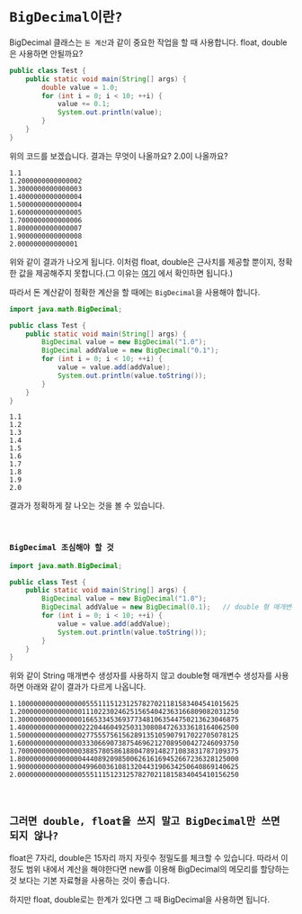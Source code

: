 # `BigDecimal이란?`

BigDecimal 클래스는 `돈 계산`과 같이 중요한 작업을 할 때 사용합니다. float, double은 사용하면 안될까요?

```java
public class Test {
    public static void main(String[] args) {
        double value = 1.0;
        for (int i = 0; i < 10; ++i) {
            value += 0.1;
            System.out.println(value);
        }
    }
}
``` 

위의 코드를 보겠습니다. 결과는 무엇이 나올까요? 2.0이 나올까요?

```
1.1
1.2000000000000002
1.3000000000000003
1.4000000000000004
1.5000000000000004
1.6000000000000005
1.7000000000000006
1.8000000000000007
1.9000000000000008
2.000000000000001
```

위와 같이 결과가 나오게 됩니다. 이처럼 float, double은 근사치를 제공할 뿐이지, 정확한 값을 제공해주지 못합니다.(그 이유는 [여기](https://github.com/wjdrbs96/Today-I-Learn/blob/master/Java/Data-Type/float%20vs%20double%20%EC%B0%A8%EC%9D%B4%EB%8A%94%3F.md) 에서 확인하면 됩니다.)

따라서 돈 계산같이 정확한 계산을 할 때에는 `BigDecimal`을 사용해야 합니다. 

```java
import java.math.BigDecimal;

public class Test {
    public static void main(String[] args) {
        BigDecimal value = new BigDecimal("1.0");
        BigDecimal addValue = new BigDecimal("0.1");
        for (int i = 0; i < 10; ++i) {
            value = value.add(addValue);
            System.out.println(value.toString());
        }
    }
}
```
```
1.1
1.2
1.3
1.4
1.5
1.6
1.7
1.8
1.9
2.0
```

결과가 정확하게 잘 나오는 것을 볼 수 있습니다. 

<br>

### `BigDecimal 조심해야 할 것`

```java
import java.math.BigDecimal;

public class Test {
    public static void main(String[] args) {
        BigDecimal value = new BigDecimal("1.0");
        BigDecimal addValue = new BigDecimal(0.1);   // double 형 매개변수 생성자 사용
        for (int i = 0; i < 10; ++i) {
            value = value.add(addValue);
            System.out.println(value.toString());
        }
    }
}
```

위와 같이 String 매개변수 생성자를 사용하지 않고 double형 매개변수 생성자를 사용하면 아래와 같이 결과가 다르게 나옵니다. 

```
1.1000000000000000055511151231257827021181583404541015625
1.2000000000000000111022302462515654042363166809082031250
1.3000000000000000166533453693773481063544750213623046875
1.4000000000000000222044604925031308084726333618164062500
1.5000000000000000277555756156289135105907917022705078125
1.6000000000000000333066907387546962127089500427246093750
1.7000000000000000388578058618804789148271083831787109375
1.8000000000000000444089209850062616169452667236328125000
1.9000000000000000499600361081320443190634250640869140625
2.0000000000000000555111512312578270211815834045410156250
```

<br>

## `그러면 double, float을 쓰지 말고 BigDecimal만 쓰면 되지 않나?`

float은 7자리, double은 15자리 까지 자릿수 정밀도를 체크할 수 있습니다. 따라서 이정도 범위 내에서 계산을 해야한다면 new를 이용해 BigDecimal의 메모리를 할당하는 것 보다는
기본 자료형을 사용하는 것이 좋습니다. 

하지만 float, double로는 한계가 있다면 그 때 BigDecimal을 사용하면 됩니다. 